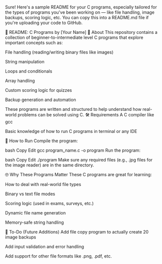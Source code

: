 Sure! Here's a sample README for your C programs, especially tailored for the types of programs you've been working on — like file handling, image backups, scoring logic, etc. You can copy this into a README.md file if you're uploading your code to GitHub.

📘 README: C Programs by [Your Name]
👋 About
This repository contains a collection of beginner-to-intermediate level C programs that explore important concepts such as:

File handling (reading/writing binary files like images)

String manipulation

Loops and conditionals

Array handling

Custom scoring logic for quizzes

Backup generation and automation

These programs are written and structured to help understand how real-world problems can be solved using C.
🛠️ Requirements
A C compiler like gcc

Basic knowledge of how to run C programs in terminal or any IDE

🚀 How to Run
Compile the program:

bash
Copy
Edit
gcc program_name.c -o program
Run the program:

bash
Copy
Edit
./program
Make sure any required files (e.g., .jpg files for the image reader) are in the same directory.

🤓 Why These Programs Matter
These C programs are great for learning:

How to deal with real-world file types

Binary vs text file modes

Scoring logic (used in exams, surveys, etc.)

Dynamic file name generation

Memory-safe string handling

📌 To-Do (Future Additions)
Add file copy program to actually create 20 image backups

Add input validation and error handling

Add support for other file formats like .png, .pdf, etc.

